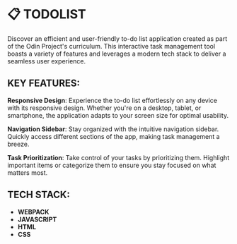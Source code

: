 # :clipboard: TODOLIST
Discover an efficient and user-friendly to-do list application created as part of the Odin Project's curriculum. This interactive task management tool boasts a variety of features and leverages a modern tech stack to deliver a seamless user experience.

## KEY FEATURES:
**Responsive Design**:
Experience the to-do list effortlessly on any device with its responsive design. Whether you're on a desktop, tablet, or smartphone, the application adapts to your screen size for optimal usability.

**Navigation Sidebar**:
Stay organized with the intuitive navigation sidebar. Quickly access different sections of the app, making task management a breeze.

**Task Prioritization**:
Take control of your tasks by prioritizing them. Highlight important items or categorize them to ensure you stay focused on what matters most.

## TECH STACK:
* **WEBPACK**
* **JAVASCRIPT**
* **HTML**
* **CSS**